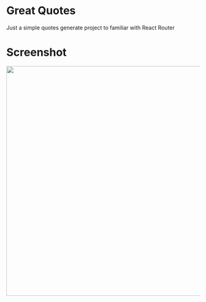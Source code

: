 # Great Quotes

Just a simple quotes generate project to familiar with React Router

# Screenshot

<img src="./screenshots/" width="600">
